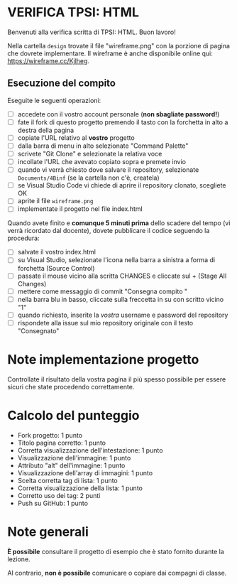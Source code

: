 # VERIFICA TPSI: HTML

Benvenuti alla verifica scritta di TPSI: HTML. Buon lavoro!

Nella cartella `design` trovate il file "wireframe.png" con la porzione di pagina che dovrete implementare.
Il wireframe è anche disponibile online qui: https://wireframe.cc/Kjlheg.

## Esecuzione del compito
Eseguite le seguenti operazioni:

- [ ] accedete con il vostro account personale (**non sbagliate password!**)
- [ ] fate il fork di questo progetto premendo il tasto con la forchetta in alto a destra della pagina
- [ ] copiate l'URL relativo al **vostro** progetto
- [ ] dalla barra di menu in alto selezionate "Command Palette"
- [ ] scrivete "Git Clone" e selezionate la relativa voce
- [ ] incollate l'URL che avevato copiato sopra e premete invio
- [ ] quando vi verrà chiesto dove salvare il repository, selezionate `Documents/4Binf` (se la cartella non c'è, createla)
- [ ] se Visual Studio Code vi chiede di aprire il repository clonato, scegliete OK
- [ ] aprite il file `wireframe.png`
- [ ] implementate il progetto nel file index.html

Quando avete finito e **comunque 5 minuti prima** dello scadere del tempo (vi verrà ricordato dal docente), dovete pubblicare il codice seguendo la procedura:
- [ ] salvate il vostro index.html
- [ ] su Visual Studio, selezionate l'icona nella barra a sinistra a forma di forchetta (Source Control)
- [ ] passate il mouse vicino alla scritta CHANGES e cliccate sul + (Stage All Changes)
- [ ] mettere come messaggio di commit "Consegna compito <Nome Cognome>"
- [ ] nella barra blu in basso, cliccate sulla freccetta in su con scritto vicino "1"
- [ ] quando richiesto, inserite la *vostra* username e password del repository
- [ ] rispondete alla issue sul mio repository originale con il testo "Consegnato"

# Note implementazione progetto
Controllate il risultato della vostra pagina il più spesso possibile per essere sicuri che state procedendo correttamente.

# Calcolo del punteggio
- Fork progetto: 1 punto
- Titolo pagina corretto: 1 punto
- Corretta visualizzazione dell'intestazione: 1 punto
- Visualizzazione dell'immagine: 1 punto
- Attributo "alt" dell'immagine: 1 punto
- Visualizzazione dell'array di immagini: 1 punto
- Scelta corretta tag di lista: 1 punto
- Corretta visualizzazione della lista: 1 punto
- Corretto uso dei tag: 2 punti
- Push su GitHub: 1 punto

# Note generali
**È possibile** consultare il progetto di esempio che è stato fornito durante la lezione.

Al contrario, **non è possibile** comunicare o copiare dai compagni di classe.
